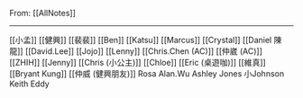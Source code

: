 From: [[AllNotes]]

---

[[小孟]]
[[健興]]
[[裴裴]]
[[Ben]]
[[Katsu]]
[[Marcus]]
[[Crystal]]
[[Daniel 陳龍]]
[[David.Lee]]
[[Jojo]]
[[Lenny]]
[[Chris.Chen (AC)]]
[[仲崴 (AC)]]
[[ZHIH]]
[[Jenny]]
[[Chris (小公主)]]
[[Chloe]]
[[Eric (桌遊咖)]]
[[維真]]
[[Bryant Kung]]
[[仲威 (健興朋友)]]
Rosa
Alan.Wu
Ashley
Jones
小Johnson
Keith
Eddy